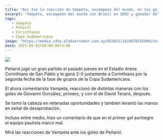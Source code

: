 ```yaml
---
title: "Así fue la reacción de Vampeta, excampeón del mundo, en los goles de Peñarol a Corinthians"
excerpt: "Vampeta, excampeón del mundo con Brasil en 2002 y ganador del Mundial de Clubes en 2000 con Corinthians, hoy es comentarista en una emisora radial y no ocultó la bronca en sus reacciones ante los goles de Peñarol: mirá el video"
tags:
   - Vampeta
   - Peñarol
   - Corinthians
   - Copa Sudamericana
image: "https://media.cdnp.elobservador.com.uy/052021/1619878155099/stuani.jpg?&cw=1170"
date: 2021-05-01T00:00:00+2:00
---
```



<img src="https://media.cdnp.elobservador.com.uy/052021/1619878155099/stuani.jpg?&cw=1170">


Peñarol jugó un gran partido el pasado jueves en el Estadio Arena Corinthians de San Pablo y le ganó 2-0 justamente a Corinthians por la segunda fecha de la fase de grupos de la Copa Sudamericana.


El ahora comentarista Vampeta, reaccionó de distintas maneras con los goles de Giovanni González, primero, y con el de David Terans, después.


Se tomó la cabeza en reiteradas oportunidades y también levantó las manos en señal de desaprobación.


Incluso entre medio, hizo un comentario de que en el primer gol aurinegro el equipo paulista marcó mal.


Mirá las reacciones de Vampeta ante los goles de Peñarol:















